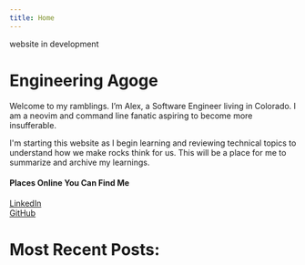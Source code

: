 ```yaml
---
title: Home
---
```

website in development
# Engineering Agoge

Welcome to my ramblings. I’m Alex, a Software Engineer living in Colorado. I am a neovim and command line fanatic aspiring to become more insufferable.

I'm starting this website as I begin learning and reviewing technical topics to understand how we make rocks think for us. This will be a place for me to summarize and archive my learnings.

#### Places Online You Can Find Me
[LinkedIn](https://www.linkedin.com/in/gordon112524)\
[GitHub](https://github.com/g-e-e-z/)
<!-- [Personal Blog](https://alexgordon.blog) -->

# Most Recent Posts:

